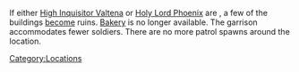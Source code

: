 If either [High Inquisitor Valtena](High_Inquisitor_Valtena.md "wikilink")
or [Holy Lord Phoenix](Holy_Lord_Phoenix.md "wikilink") are [](World_States.md), a few of the [](Okran's_Fist.md) buildings
[become](Town_Overrides.md "wikilink") ruins.
[Bakery](Holy_Bakery.md "wikilink") is no longer available. The garrison
accommodates fewer soldiers. There are no more patrol spawns around the
location.

[Category:Locations](Category:Locations "wikilink")